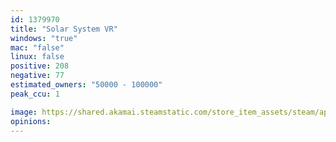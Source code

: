 ```yaml
---
id: 1379970
title: "Solar System VR"
windows: "true"
mac: "false"
linux: false
positive: 208
negative: 77
estimated_owners: "50000 - 100000"
peak_ccu: 1

image: https://shared.akamai.steamstatic.com/store_item_assets/steam/apps/1379970/header.jpg?t=1661248973
opinions:
---
```


